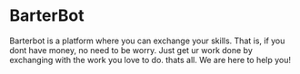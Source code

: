 # BarterBot
Barterbot is a platform where you can exchange your skills. That is, if you dont have money, no need to be worry. Just get ur work done by exchanging with the work you love to do. thats all. We are here to help you!
